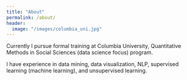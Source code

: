```yaml
---
title: "About"
permalink: /about/
header:
  image: "/images/columbia_uni.jpg"
---
```


Currently I pursue formal training at Columbia University,
Quantitative Methods in Social Sciences (data science focus) program.

I have experience in data mining, data visualization, NLP,
supervised learning (machine learning), and unsupervised learning.

